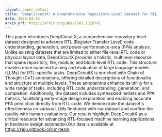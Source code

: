 ```yaml
---
layout: paper_detail
title: "DeepCircuitX: A Comprehensive Repository-Level Dataset for RTL Code Understanding, Generation, and PPA Analysis"
date: 2025-02-25
arxiv_url: http://arxiv.org/abs/2502.18297v1
---
```


This paper introduces DeepCircuitX, a comprehensive repository-level dataset designed to advance RTL (Register Transfer Level) code understanding, generation, and power-performance-area (PPA) analysis. Unlike existing datasets that are limited to either file-level RTL code or physical layout data, DeepCircuitX provides a holistic, multilevel resource that spans repository, file, module, and block-level RTL code. This structure enables more nuanced training and evaluation of large language models (LLMs) for RTL-specific tasks. DeepCircuitX is enriched with Chain of Thought (CoT) annotations, offering detailed descriptions of functionality and structure at multiple levels. These annotations enhance its utility for a wide range of tasks, including RTL code understanding, generation, and completion. Additionally, the dataset includes synthesized netlists and PPA metrics, facilitating early-stage design exploration and enabling accurate PPA prediction directly from RTL code. We demonstrate the dataset's effectiveness on various LLMs finetuned with our dataset and confirm the quality with human evaluations. Our results highlight DeepCircuitX as a critical resource for advancing RTL-focused machine learning applications in hardware design automation.Our data is available at https://zeju.gitbook.io/lcm-team.
